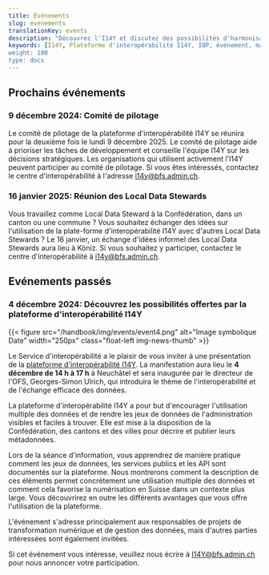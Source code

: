 ```yaml
---
title: Événements
slug: evenements
translationKey: events
description: "Découvrez l'I14Y et discutez des possibilités d'harmonisation des données : le service d'interopérabilité organise régulièrement des événements sur la plate-forme et l'harmonisation des données. Nous serions heureux que vous y participiez."
keywords: [I14Y, Plateforme d'interopérabilité I14Y, IOP, événement, manifestation, information, formation, échange]
weight: 100
type: docs
---
```


## Prochains événements

### 9 décembre 2024: Comité de pilotage

Le comité de pilotage de la plateforme d'interopérabilité I14Y se réunira pour la deuxième fois le lundi 9 décembre 2025. Le comité de pilotage aide à prioriser les tâches de développement et conseille l'équipe I14Y sur les décisions stratégiques. Les organisations qui utilisent activement l'I14Y peuvent participer au comité de pilotage. Si vous êtes intéressés, contactez le centre d'interopérabilité à l'adresse [i14y@bfs.admin.ch](mailto:i14y@bfs.admin.ch).

### 16 janvier 2025: Réunion des Local Data Stewards

Vous travaillez comme Local Data Steward à la Confédération, dans un canton ou une commune ? Vous souhaitez échanger des idées sur l'utilisation de la plate-forme d'interopérabilité I14Y avec d'autres Local Data Stewards ? Le 16 janvier, un échange d'idées informel des Local Data Stewards aura lieu à Köniz. Si vous souhaitez y participer, contactez le centre d'interopérabilité à [i14y@bfs.admin.ch](mailto:i14y@bfs.admin.ch). 

## Evénements passés

### 4 décembre 2024: Découvrez les possibilités offertes par la plateforme d'interopérabilité I14Y

{{< figure src="/handbook/img/events/event4.png" alt="Image symbolique Date" width="250px" class="float-left img-news-thumb" >}}

Le Service d'interopérabilité a le plaisir de vous inviter à une présentation de la [plateforme d'interopérabilité I14Y](https://i14y.admin.ch). La manifestation aura lieu le __4 décembre de 14 h à 17 h__ à Neuchâtel et sera inaugurée par le directeur de l'OFS, Georges-Simon Ulrich, qui introduira le thème de l'interopérabilité et de l'échange efficace des données.

La plateforme d'interopérabilité I14Y a pour but d'encourager l'utilisation multiple des données et de rendre les jeux de données de l'administration visibles et faciles à trouver. Elle est mise à la disposition de la Confédération, des cantons et des villes pour décrire et publier leurs métadonnées.

Lors de la séance d'information, vous apprendrez de manière pratique comment les jeux de données, les services publics et les API sont documentés sur la plateforme. Nous montrerons comment la description de ces éléments permet concrètement une utilisation multiple des données et comment cela favorise la numérisation en Suisse dans un contexte plus large. 
Vous découvrirez en outre les différents avantages que vous offre l'utilisation de la plateforme.

L'événement s'adresse principalement aux responsables de projets de transformation numérique et de gestion des données, mais d'autres parties intéressées sont également invitées.

Si cet événement vous intéresse, veuillez nous écrire à [I14Y@bfs.admin.ch](mailto:i14y@bfs.admin.ch) pour nous annoncer votre participation.
